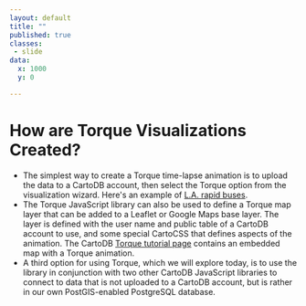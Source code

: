```yaml
---
layout: default
title: ""
published: true
classes:
 - slide
data:
  x: 1000
  y: 0

---
```


# How are Torque Visualizations Created? #

*  The simplest way to create a Torque time-lapse animation is to upload the data to a CartoDB account,
   then select the Torque option from the visualization wizard.
   Here's an example of [L.A. rapid buses](https://d9a.cartodb.com/viz/fe9751f0-6ced-11e4-98f3-0e9d821ea90d/public_map).
*  The Torque JavaScript library can also be used to define a Torque map layer that can be added to
   a Leaflet or Google Maps base layer.  The layer is defined with the user name and public table of a 
   CartoDB account to use, and some special CartoCSS that defines aspects of the animation.
   The CartoDB [Torque tutorial page](http://docs.cartodb.com/tutorials/introduction_torque.html) contains an embedded map with a Torque animation.
*  A third option for using Torque, which we will explore today, is to use the library in conjunction 
   with two other CartoDB JavaScript libraries to connect to data that is not uploaded to a CartoDB 
   account, but is rather in our own PostGIS-enabled PostgreSQL database.
